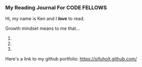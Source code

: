### My Reading Journal For CODE FELLOWS 

Hi, my name is Ken and I __*love*__ to read.

Growth mindset means to me that...

1.
2.
3.

Here's a link to my github portfolio: https://sifuholt.github.com/


